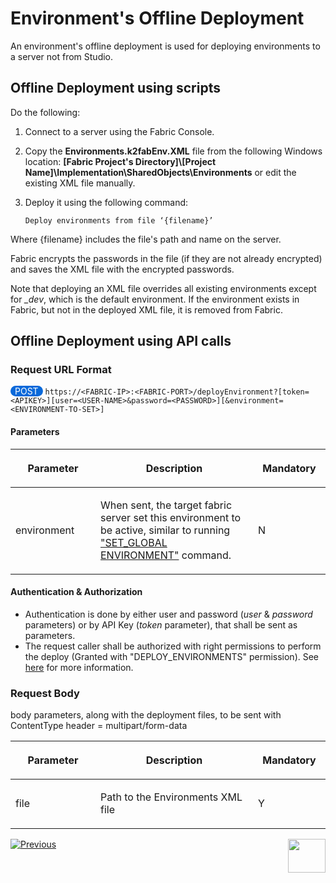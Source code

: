 # Environment's Offline Deployment

An environment's offline deployment is used for deploying environments to a server not from Studio. 

<studio>

## Offline Deployment using scripts

Do the following:

1. Connect to a server using the Fabric Console.

2. Copy the **Environments.k2fabEnv.XML** file from the following Windows location: **[Fabric Project's Directory]\\[Project Name]\Implementation\SharedObjects\Environments** or edit the existing XML file manually.

3. Deploy it using the following command:

   ~~~
   Deploy environments from file ‘{filename}’
   ~~~

Where {filename} includes the file's path and name on the server.

Fabric encrypts the passwords in the file (if they are not already encrypted) and saves the XML file with the encrypted passwords.

Note that deploying an XML file overrides all existing environments except for *_dev*, which is the default environment. If the environment exists in Fabric, but not in the deployed XML file, it is removed from Fabric.

</studio>



## Offline Deployment using API calls

### Request URL Format

<span style="border-radius: 2em; background-color: #0969da; padding: 0 7px; color:white"> POST</span>   `https://<FABRIC-IP>:<FABRIC-PORT>/deployEnvironment?[token=<APIKEY>][user=<USER-NAME>&password=<PASSWORD>][&environment=<ENVIRONMENT-TO-SET>]`



#### Parameters

<table>
	<thead>
		<tr>
            <th width="120px" ><p><strong>Parameter</strong></p></th>
            <th ><p><strong>Description</strong></p></th>
            <th width="100px"><p><strong>Mandatory</strong></p></th>
		</tr>
	</thead>
	<tbody>
		<tr>
			<td><p>environment</p></td>
		    <td><p>When sent, the target fabric server set this environment to be active, similar to running <a href="/articles/25_environments/05_set_and_list_commands.md">"SET_GLOBAL ENVIRONMENT"</a> command.</p></td>
			<td><p>N</p></td>
		</tr>
    </tbody>
</table>

#### Authentication & Authorization

* Authentication is done by either user and password (*user* & *password* parameters) or by API Key (*token* parameter), that shall be sent as parameters. 
* The request caller shall be authorized with right permissions to perform the deploy (Granted with "DEPLOY_ENVIRONMENTS" permission). See [here](/articles/17_fabric_credentials/01_fabric_credentials_overview.md#list-of-permissions) for more information.

 

### Request Body

body parameters, along with the deployment files, to be sent with ContentType header = multipart/form-data

<table>
	<thead>
		<tr>
            <th width="120px"><p><strong>Parameter</strong></p></td>
            <th ><p><strong>Description</strong></p></td>
            <th width="100px"><p><strong>Mandatory</strong></p></td>
		</tr>
	</thead>
	<tbody>
		<tr>
			<td><p>file</p></td>
		    <td><p>Path to the Environments XML file</p></td>
			<td><p>Y</p></td>
		</tr>
    </tbody>
</table>





[![Previous](/articles/images/Previous.png)](03_deploy_env_from_Fabric_Studio.md)[<img align="right" width="60" height="54" src="/articles/images/Next.png">](05_set_and_list_commands.md)



</studio>



